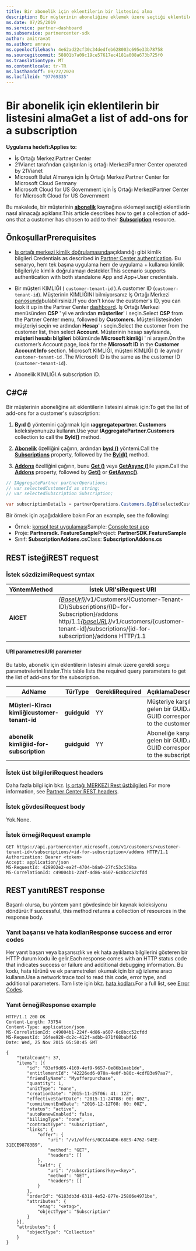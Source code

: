 ```yaml
---
title: Bir abonelik için eklentilerin bir listesini alma
description: Bir müşterinin aboneliğine eklemek üzere seçtiği eklentilerin koleksiyonunu alma.
ms.date: 07/25/2019
ms.service: partner-dashboard
ms.subservice: partnercenter-sdk
author: amitravat
ms.author: amrava
ms.openlocfilehash: 4e62ad22cf30c34dedfeb628003c695e33b78758
ms.sourcegitcommit: 58801b7a09c19ce57617ec4181a008a673b725f0
ms.translationtype: MT
ms.contentlocale: tr-TR
ms.lasthandoff: 09/22/2020
ms.locfileid: "97769335"
---
```

# <a name="get-a-list-of-add-ons-for-a-subscription"></a><span data-ttu-id="ed07c-103">Bir abonelik için eklentilerin bir listesini alma</span><span class="sxs-lookup"><span data-stu-id="ed07c-103">Get a list of add-ons for a subscription</span></span>

<span data-ttu-id="ed07c-104">**Uygulama hedefi:**</span><span class="sxs-lookup"><span data-stu-id="ed07c-104">**Applies to:**</span></span>

- <span data-ttu-id="ed07c-105">İş Ortağı Merkezi</span><span class="sxs-lookup"><span data-stu-id="ed07c-105">Partner Center</span></span>
- <span data-ttu-id="ed07c-106">21Vianet tarafından çalıştırılan iş ortağı Merkezi</span><span class="sxs-lookup"><span data-stu-id="ed07c-106">Partner Center operated by 21Vianet</span></span>
- <span data-ttu-id="ed07c-107">Microsoft Bulut Almanya için İş Ortağı Merkezi</span><span class="sxs-lookup"><span data-stu-id="ed07c-107">Partner Center for Microsoft Cloud Germany</span></span>
- <span data-ttu-id="ed07c-108">Microsoft Cloud for US Government için İş Ortağı Merkezi</span><span class="sxs-lookup"><span data-stu-id="ed07c-108">Partner Center for Microsoft Cloud for US Government</span></span>

<span data-ttu-id="ed07c-109">Bu makalede, bir müşterinin **[abonelik](subscription-resources.md)** kaynağına eklemeyi seçtiği eklentilerin nasıl alınacağı açıklanır.</span><span class="sxs-lookup"><span data-stu-id="ed07c-109">This article describes how to get a collection of add-ons that a customer has chosen to add to their **[Subscription](subscription-resources.md)** resource.</span></span>

## <a name="prerequisites"></a><span data-ttu-id="ed07c-110">Önkoşullar</span><span class="sxs-lookup"><span data-stu-id="ed07c-110">Prerequisites</span></span>

- <span data-ttu-id="ed07c-111">[Iş ortağı merkezi kimlik doğrulamasında](partner-center-authentication.md)açıklandığı gibi kimlik bilgileri.</span><span class="sxs-lookup"><span data-stu-id="ed07c-111">Credentials as described in [Partner Center authentication](partner-center-authentication.md).</span></span> <span data-ttu-id="ed07c-112">Bu senaryo, hem tek başına uygulama hem de uygulama + kullanıcı kimlik bilgileriyle kimlik doğrulamayı destekler.</span><span class="sxs-lookup"><span data-stu-id="ed07c-112">This scenario supports authentication with both standalone App and App+User credentials.</span></span>

- <span data-ttu-id="ed07c-113">Bir müşteri KIMLIĞI ( `customer-tenant-id` ).</span><span class="sxs-lookup"><span data-stu-id="ed07c-113">A customer ID (`customer-tenant-id`).</span></span> <span data-ttu-id="ed07c-114">Müşterinin KIMLIĞINI bilmiyorsanız Iş Ortağı Merkezi [panosunda](https://partner.microsoft.com/dashboard)bulabilirsiniz.</span><span class="sxs-lookup"><span data-stu-id="ed07c-114">If you don't know the customer's ID, you can look it up in the Partner Center [dashboard](https://partner.microsoft.com/dashboard).</span></span> <span data-ttu-id="ed07c-115">Iş Ortağı Merkezi menüsünden **CSP** ' yi ve ardından **müşteriler**' i seçin.</span><span class="sxs-lookup"><span data-stu-id="ed07c-115">Select **CSP** from the Partner Center menu, followed by **Customers**.</span></span> <span data-ttu-id="ed07c-116">Müşteri listesinden müşteriyi seçin ve ardından **Hesap**' ı seçin.</span><span class="sxs-lookup"><span data-stu-id="ed07c-116">Select the customer from the customer list, then select **Account**.</span></span> <span data-ttu-id="ed07c-117">Müşterinin hesap sayfasında, **müşteri hesabı bilgileri** bölümünde **Microsoft kimliği** ' ni arayın.</span><span class="sxs-lookup"><span data-stu-id="ed07c-117">On the customer’s Account page, look for the **Microsoft ID** in the **Customer Account Info** section.</span></span> <span data-ttu-id="ed07c-118">Microsoft KIMLIĞI, müşteri KIMLIĞI () ile aynıdır `customer-tenant-id` .</span><span class="sxs-lookup"><span data-stu-id="ed07c-118">The Microsoft ID is the same as the customer ID  (`customer-tenant-id`).</span></span>

- <span data-ttu-id="ed07c-119">Abonelik KIMLIĞI.</span><span class="sxs-lookup"><span data-stu-id="ed07c-119">A subscription ID.</span></span>

## <a name="c"></a><span data-ttu-id="ed07c-120">C\#</span><span class="sxs-lookup"><span data-stu-id="ed07c-120">C\#</span></span>

<span data-ttu-id="ed07c-121">Bir müşterinin aboneliğine ait eklentilerin listesini almak için:</span><span class="sxs-lookup"><span data-stu-id="ed07c-121">To get the list of add-ons for a customer's subscription:</span></span>

1. <span data-ttu-id="ed07c-122">**Byıd ()** yöntemini çağırmak Için **ıaggregatepartner. Customers** koleksiyonunuzu kullanın.</span><span class="sxs-lookup"><span data-stu-id="ed07c-122">Use your **IAggregatePartner.Customers** collection to call the **ById()** method.</span></span>

2. <span data-ttu-id="ed07c-123">[**Abonelik**](/dotnet/api/microsoft.store.partnercenter.customers.icustomer.subscriptions) özelliğini çağırın, ardından [**byıd ()**](/dotnet/api/microsoft.store.partnercenter.subscriptions.isubscriptioncollection.byid) yöntemi.</span><span class="sxs-lookup"><span data-stu-id="ed07c-123">Call the [**Subscriptions**](/dotnet/api/microsoft.store.partnercenter.customers.icustomer.subscriptions) property, followed by the [**ById()**](/dotnet/api/microsoft.store.partnercenter.subscriptions.isubscriptioncollection.byid) method.</span></span>

3. <span data-ttu-id="ed07c-124">[**Addons**](/dotnet/api/microsoft.store.partnercenter.subscriptions.isubscription.addons) özelliğini çağırın, bunu [**Get ()**](/dotnet/api/microsoft.store.partnercenter.subscriptions.isubscriptionaddoncollection.get) veya [**GetAsync ()**](/dotnet/api/microsoft.store.partnercenter.subscriptions.isubscriptionaddoncollection.getasync)ile yapın.</span><span class="sxs-lookup"><span data-stu-id="ed07c-124">Call the [**Addons**](/dotnet/api/microsoft.store.partnercenter.subscriptions.isubscription.addons) property, followed by [**Get()**](/dotnet/api/microsoft.store.partnercenter.subscriptions.isubscriptionaddoncollection.get) or [**GetAsync()**](/dotnet/api/microsoft.store.partnercenter.subscriptions.isubscriptionaddoncollection.getasync).</span></span>

``` csharp
// IAggregatePartner partnerOperations;
// var selectedCustomerId as string;
// var selectedSubscription Subscription;

var subscriptionDetails = partnerOperations.Customers.ById(selectedCustomerId).Subscriptions.ById(selectedSubscription.Id).AddOns.Get();

```

<span data-ttu-id="ed07c-125">Bir örnek için aşağıdakilere bakın:</span><span class="sxs-lookup"><span data-stu-id="ed07c-125">For an example, see the following:</span></span>

- <span data-ttu-id="ed07c-126">Örnek: [konsol test uygulaması](console-test-app.md)</span><span class="sxs-lookup"><span data-stu-id="ed07c-126">Sample: [Console test app](console-test-app.md)</span></span>
- <span data-ttu-id="ed07c-127">Proje: **Partnersdk. FeatureSample**</span><span class="sxs-lookup"><span data-stu-id="ed07c-127">Project: **PartnerSDK.FeatureSample**</span></span>
- <span data-ttu-id="ed07c-128">Sınıf: **SubscriptionAddons.cs**</span><span class="sxs-lookup"><span data-stu-id="ed07c-128">Class: **SubscriptionAddons.cs**</span></span>

## <a name="rest-request"></a><span data-ttu-id="ed07c-129">REST isteği</span><span class="sxs-lookup"><span data-stu-id="ed07c-129">REST request</span></span>

### <a name="request-syntax"></a><span data-ttu-id="ed07c-130">İstek sözdizimi</span><span class="sxs-lookup"><span data-stu-id="ed07c-130">Request syntax</span></span>

| <span data-ttu-id="ed07c-131">Yöntem</span><span class="sxs-lookup"><span data-stu-id="ed07c-131">Method</span></span>  | <span data-ttu-id="ed07c-132">İstek URI'si</span><span class="sxs-lookup"><span data-stu-id="ed07c-132">Request URI</span></span>                                                                                                                       |
|---------|-----------------------------------------------------------------------------------------------------------------------------------|
| <span data-ttu-id="ed07c-133">**Al**</span><span class="sxs-lookup"><span data-stu-id="ed07c-133">**GET**</span></span> | <span data-ttu-id="ed07c-134">[*{BaseUrl}*](partner-center-rest-urls.md)/v1/Customers/{Customer-Tenant-ID}/Subscriptions/{ID-for-Subscription}/addons http/1.1</span><span class="sxs-lookup"><span data-stu-id="ed07c-134">[*{baseURL}*](partner-center-rest-urls.md)/v1/customers/{customer-tenant-id}/subscriptions/{id-for-subscription}/addons HTTP/1.1</span></span> |

#### <a name="uri-parameter"></a><span data-ttu-id="ed07c-135">URI parametresi</span><span class="sxs-lookup"><span data-stu-id="ed07c-135">URI parameter</span></span>

<span data-ttu-id="ed07c-136">Bu tablo, abonelik için eklentilerin listesini almak üzere gerekli sorgu parametrelerini listeler.</span><span class="sxs-lookup"><span data-stu-id="ed07c-136">This table lists the required query parameters to get the list of add-ons for the subscription.</span></span>

| <span data-ttu-id="ed07c-137">Ad</span><span class="sxs-lookup"><span data-stu-id="ed07c-137">Name</span></span>                    | <span data-ttu-id="ed07c-138">Tür</span><span class="sxs-lookup"><span data-stu-id="ed07c-138">Type</span></span>     | <span data-ttu-id="ed07c-139">Gerekli</span><span class="sxs-lookup"><span data-stu-id="ed07c-139">Required</span></span> | <span data-ttu-id="ed07c-140">Açıklama</span><span class="sxs-lookup"><span data-stu-id="ed07c-140">Description</span></span>                               |
|-------------------------|----------|----------|-------------------------------------------|
| <span data-ttu-id="ed07c-141">**Müşteri-Kiracı kimliği**</span><span class="sxs-lookup"><span data-stu-id="ed07c-141">**customer-tenant-id**</span></span>  | <span data-ttu-id="ed07c-142">**guid**</span><span class="sxs-lookup"><span data-stu-id="ed07c-142">**guid**</span></span> | <span data-ttu-id="ed07c-143">Y</span><span class="sxs-lookup"><span data-stu-id="ed07c-143">Y</span></span>        | <span data-ttu-id="ed07c-144">Müşteriye karşılık gelen bir GUID.</span><span class="sxs-lookup"><span data-stu-id="ed07c-144">A GUID corresponding to the customer.</span></span>     |
| <span data-ttu-id="ed07c-145">**abonelik kimliği**</span><span class="sxs-lookup"><span data-stu-id="ed07c-145">**id-for-subscription**</span></span> | <span data-ttu-id="ed07c-146">**guid**</span><span class="sxs-lookup"><span data-stu-id="ed07c-146">**guid**</span></span> | <span data-ttu-id="ed07c-147">Y</span><span class="sxs-lookup"><span data-stu-id="ed07c-147">Y</span></span>        | <span data-ttu-id="ed07c-148">Aboneliğe karşılık gelen bir GUID.</span><span class="sxs-lookup"><span data-stu-id="ed07c-148">A GUID corresponding to the subscription.</span></span> |

### <a name="request-headers"></a><span data-ttu-id="ed07c-149">İstek üst bilgileri</span><span class="sxs-lookup"><span data-stu-id="ed07c-149">Request headers</span></span>

<span data-ttu-id="ed07c-150">Daha fazla bilgi için bkz. [Iş ortağı MERKEZI Rest üstbilgileri](headers.md).</span><span class="sxs-lookup"><span data-stu-id="ed07c-150">For more information, see [Partner Center REST headers](headers.md).</span></span>

### <a name="request-body"></a><span data-ttu-id="ed07c-151">İstek gövdesi</span><span class="sxs-lookup"><span data-stu-id="ed07c-151">Request body</span></span>

<span data-ttu-id="ed07c-152">Yok.</span><span class="sxs-lookup"><span data-stu-id="ed07c-152">None.</span></span>

### <a name="request-example"></a><span data-ttu-id="ed07c-153">İstek örneği</span><span class="sxs-lookup"><span data-stu-id="ed07c-153">Request example</span></span>

```http
GET https://api.partnercenter.microsoft.com/v1/customers/<customer-tenant-id>/subscriptions/<id-for-subscription>/addons HTTP/1.1
Authorization: Bearer <token>
Accept: application/json
MS-RequestId: 429902e2-ea2f-4704-b8a0-27fc53c539ba
MS-CorrelationId: c49004b1-224f-4d86-a607-6c8bcc52cfdd
```

## <a name="rest-response"></a><span data-ttu-id="ed07c-154">REST yanıtı</span><span class="sxs-lookup"><span data-stu-id="ed07c-154">REST response</span></span>

<span data-ttu-id="ed07c-155">Başarılı olursa, bu yöntem yanıt gövdesinde bir kaynak koleksiyonu döndürür.</span><span class="sxs-lookup"><span data-stu-id="ed07c-155">If successful, this method returns a collection of resources in the response body.</span></span>

### <a name="response-success-and-error-codes"></a><span data-ttu-id="ed07c-156">Yanıt başarısı ve hata kodları</span><span class="sxs-lookup"><span data-stu-id="ed07c-156">Response success and error codes</span></span>

<span data-ttu-id="ed07c-157">Her yanıt başarı veya başarısızlık ve ek hata ayıklama bilgilerini gösteren bir HTTP durum kodu ile gelir.</span><span class="sxs-lookup"><span data-stu-id="ed07c-157">Each response comes with an HTTP status code that indicates success or failure and additional debugging information.</span></span> <span data-ttu-id="ed07c-158">Bu kodu, hata türünü ve ek parametreleri okumak için bir ağ izleme aracı kullanın.</span><span class="sxs-lookup"><span data-stu-id="ed07c-158">Use a network trace tool to read this code, error type, and additional parameters.</span></span> <span data-ttu-id="ed07c-159">Tam liste için bkz. [hata kodları](error-codes.md).</span><span class="sxs-lookup"><span data-stu-id="ed07c-159">For a full list, see [Error Codes](error-codes.md).</span></span>

### <a name="response-example"></a><span data-ttu-id="ed07c-160">Yanıt örneği</span><span class="sxs-lookup"><span data-stu-id="ed07c-160">Response example</span></span>

```http
HTTP/1.1 200 OK
Content-Length: 73754
Content-Type: application/json
MS-CorrelationId: c49004b1-224f-4d86-a607-6c8bcc52cfdd
MS-RequestId: 16fee928-dc2c-412f-adbb-871f68babf16
Date: Wed, 25 Nov 2015 05:50:45 GMT

{
    "totalCount": 37,
    "items": [{
        "id": "83ef9d05-4169-4ef9-9657-0e86b1eab1de",
        "entitlementId": "42226ed6-070a-4e0f-b80c-4cdfB3e97aa7",
        "friendlyName": "Myofferpurchase",
        "quantity": 1,
        "unitType": "none",
        "creationDate": "2015-11-25T06: 41: 12Z",
        "effectiveStartDate": "2015-11-24T08: 00: 00Z",
        "commitmentEndDate": "2016-12-12T08: 00: 00Z",
        "status": "active",
        "autoRenewEnabled": false,
        "billingType": "none",
        "contractType": "subscription",
        "links": {
            "offer": {
                "uri": "/v1/offers/0CCA44D6-68E9-4762-94EE-31ECE98783B9",
                "method": "GET",
                "headers": []
            },
            "self": {
                "uri": "/subscriptions?key=<key>",
                "method": "GET",
                "headers": []
            }
        },
        "orderId": "6183db3d-6318-4e52-877e-25806e4971be",
        "attributes": {
            "etag": "<etag>",
            "objectType": "Subscription"
        }
    }],
    "attributes": {
        "objectType": "Collection"
    }
}
```
